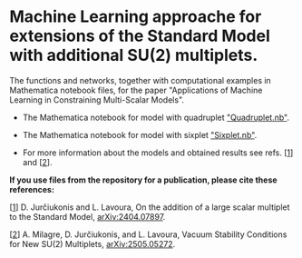 # Machine Learning approache for extensions of the Standard Model with additional SU(2) multiplets.

The functions and networks, together with computational examples in Mathematica notebook files, for the paper "Applications of Machine Learning in Constraining Multi-Scalar Models".

- The Mathematica notebook for model with quadruplet ["Quadruplet.nb"](https://github.com/jurciukonis/ML-for-multiples/blob/main/Quadruplet.nb).

- The Mathematica notebook for model with sixplet ["Sixplet.nb"](https://github.com/jurciukonis/ML-for-multiples/blob/main/Sixplet.nb).

- For more information about the models and obtained results see refs. [[1](https://arxiv.org/abs/2404.07897)] and [[2](https://arxiv.org/abs/2505.05272)].

**If you use files from the repository for a publication, please cite these references:**

[[1](https://arxiv.org/abs/2404.07897)] D. Jurčiukonis and L. Lavoura, On the addition of a large scalar multiplet to the Standard Model, [arXiv:2404.07897](https://arxiv.org/abs/2404.07897).

[[2](https://arxiv.org/abs/2505.05272)] A. Milagre, D. Jurčiukonis, and L. Lavoura, Vacuum Stability Conditions for New SU(2) Multiplets, [arXiv:2505.05272](https://arxiv.org/abs/2505.05272).
